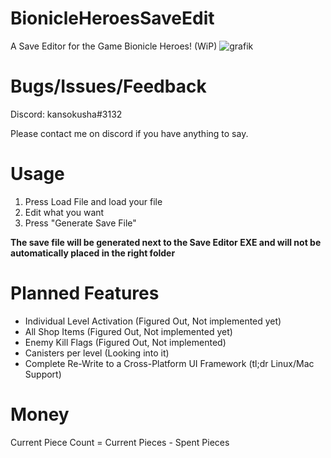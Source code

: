# BionicleHeroesSaveEdit
A Save Editor for the Game Bionicle Heroes! (WiP)
![grafik](https://user-images.githubusercontent.com/43097509/174861370-fbdeec4f-5a28-44ea-a9e9-3be87a6673ca.png)


# Bugs/Issues/Feedback
Discord: kansokusha#3132

Please contact me on discord if you have anything to say.


# Usage
1) Press Load File and load your file
2) Edit what you want
3) Press "Generate Save File"


**The save file will be generated next to the Save Editor EXE and will not be automatically placed in the right folder** 


# Planned Features
- Individual Level Activation (Figured Out, Not implemented yet)
- All Shop Items (Figured Out, Not implemented yet)
- Enemy Kill Flags (Figured Out, Not implemented)
- Canisters per level (Looking into it)
- Complete Re-Write to a Cross-Platform UI Framework (tl;dr Linux/Mac Support)


# Money
Current Piece Count = Current Pieces - Spent Pieces
